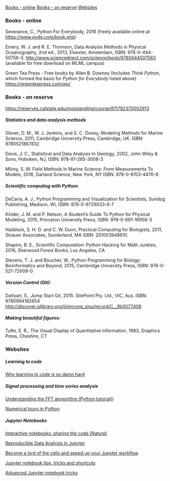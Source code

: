 [Books - online](#books-online)
[Books - on reserve](#books-on-reserve)
[Websites](#websites)

### Books - online

Severance, C., Python For Everybody, 2016 (freely available online at https://www.py4e.com/book.php)

Emery, W. J. and R. E. Thomson, Data Analysis Methods in Physical Oceanography, 2nd ed., 2013, Elsevier, Amsterdam, ISBN:  978-0-444-50756-3, http://www.sciencedirect.com/science/book/9780444507563 (available for free download on MLML campus)

Green Tea Press - Free books by Allen B. Downey (Includes *Think Python*,  which formed the basis for *Python for Everybody* listed above) https://greenteapress.com/wp/

### Books - on reserve

https://reserves.calstate.edu/mosslanding/course/611792370002913

##### Statistics and data analysis methods

Glover, D. M., W. J. Jenkins, and S. C. Doney, Modeling Methods for Marine Science, 2011, Cambridge University Press, Cambridge, UK. ISBN: 9780521867832

Davis, J. C., Statistical and Data Analysis In Geology, 2002, John Wiley & Sons, Hoboken, NJ, ISBN: 978-81-265-3008-3

Milroy, S. W. Field Methods In Marine Science: From Measurements To Models, 2016, Garland Science, New York, NY ISBN: 978-0-8153-4476-6

##### Scientific computing with Python:

DeCaria, A. J., Python Programming and Visualization for Scientists, Sundog Publishing, Madison, WI, ISBN: 978-0-9729033-8-7

Kinder, J. M. and P. Nelson, A Student’s Guide To Python for Physical Modeling, 2015, Princeton University Press, ISBN: 978-0-691-16958-3

Haddock, S. H. D. and C. W. Dunn, Practical Computing for Biologists, 2011, Sinauer Associates, Sunderland, MA ISBN: 201003948610.

Shapiro, B. E., Scientific Computation: Python Hacking for Math Junkies, 2016, Sherwood Forest Books, Los Angeles, CA

Stevens, T. J. and Boucher, W., Python Programming for Biology: Bioinformatics and Beyond, 2015, Cambridge University Press, ISBN: 978-0-521-72009-0

##### Version Control (Git):

Daityari, S., Jump Start Git, 2015. SitePoint Pty. Ltd., VIC, Aus. ISBN: 9780994182654 http://discover.sjlibrary.org/iii/encore_sjsu/record/C__Rb5077409

##### Making beautiful figures:

Tufte, E. R., The Visual Display of Quantitative Information, 1983, Graphics Press, Cheshire, CT

### Websites

##### Learning to code

[Why learning to code is so damn hard](https://www.thinkful.com/blog/why-learning-to-code-is-so-damn-hard/)

##### Signal processing and time series analysis

[Understanding the FFT alogorithm (Python tutorial)](https://jakevdp.github.io/blog/2013/08/28/understanding-the-fft/))

[Numerical tours in Python](http://www.numerical-tours.com/python/)

##### Jupyter Notebooks

[Interactive notebooks: sharing the code (Nature)](https://www.nature.com/news/interactive-notebooks-sharing-the-code-1.16261)

[Reproducible Data Analysis in Jupyter](https://jakevdp.github.io/blog/2017/03/03/reproducible-data-analysis-in-jupyter/)

[Become a lord of the cells and speed up your Jupyter workflow](http://www.datadependence.com/2017/02/speed-up-jupyter-notebook-workflow/)

[Jupyter notebook tips, tricks and shortcuts](https://www.dataquest.io/blog/jupyter-notebook-tips-tricks-shortcuts/)

[Advanced Jupyter notebook tricks](https://blog.dominodatalab.com/lesser-known-ways-of-using-notebooks/)
